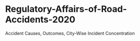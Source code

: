 # Regulatory-Affairs-of-Road-Accidents-2020
Accident Causes, Outcomes, City-Wise Incident Concentration
